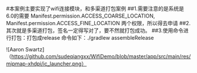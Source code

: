 #本案例主要实现了wifi连接模块，和多渠道打包案例
##1.需要注意的是系统是6.0的需要 Manifest.permission.ACCESS_COARSE_LOCATION, Manifest.permission.ACCESS_FINE_LOCATION 两个权限，所以得去申请
##2.其次就是多渠道打包，签名一定得写对了，要不然就打包成功。
##3.使用命令进行打包：打包成release  命令如下：./gradlew assembleRelease

![Aaron Swartz]（https://github.com/sudeqiangxx/WifiDemo/blob/master/app/src/main/res/mipmap-xhdpi/ic_launcher.png）